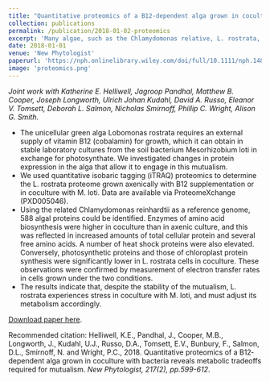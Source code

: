 ```yaml
---
title: "Quantitative proteomics of a B12‐dependent alga grown in coculture with bacteria reveals metabolic tradeoffs required for mutualism"
collection: publications
permalink: /publication/2018-01-02-proteomics
excerpt: 'Many algae, such as the Chlamydomonas relative, L. rostrata, require vitamin B12 for growth, which can be provided by certain bacteria in their environment. We used iTRAQ proteomics to determine the L. rostrata proteome when grown axenically (with B12 supplementation) or in coculture with the bacterium Mesorhizobium loti. Amino acid biosynthesis was higher, but photosynthesis proteins and electron transfer lower in coculture indicating that despite the stability of the mutualism, L. rostrata experiences stress in coculture and may adjust its metabolism accordingly.'
date: 2018-01-01
venue: 'New Phytologist'
paperurl: 'https://nph.onlinelibrary.wiley.com/doi/full/10.1111/nph.14832'
image: 'proteomics.png'
---
```

*Joint work with  Katherine E. Helliwell, Jagroop Pandhal, Matthew B. Cooper, Joseph Longworth, Ulrich Johan Kudahl, David A. Russo, Eleanor V. Tomsett,  Deborah L. Salmon, Nicholas Smirnoff, Phillip C. Wright, Alison G. Smith.*

+ The unicellular green alga Lobomonas rostrata requires an external supply of vitamin B12 (cobalamin) for growth, which it can obtain in stable laboratory cultures from the soil bacterium Mesorhizobium loti in exchange for photosynthate. We investigated changes in protein expression in the alga that allow it to engage in this mutualism.
+ We used quantitative isobaric tagging (iTRAQ) proteomics to determine the L. rostrata proteome grown axenically with B12 supplementation or in coculture with M. loti. Data are available via ProteomeXchange (PXD005046).
+ Using the related Chlamydomonas reinhardtii as a reference genome, 588 algal proteins could be identified. Enzymes of amino acid biosynthesis were higher in coculture than in axenic culture, and this was reflected in increased amounts of total cellular protein and several free amino acids. A number of heat shock proteins were also elevated. Conversely, photosynthetic proteins and those of chloroplast protein synthesis were significantly lower in L. rostrata cells in coculture. These observations were confirmed by measurement of electron transfer rates in cells grown under the two conditions.
+ The results indicate that, despite the stability of the mutualism, L. rostrata experiences stress in coculture with M. loti, and must adjust its metabolism accordingly.


[Download paper here](https://nph.onlinelibrary.wiley.com/doi/full/10.1111/nph.14832).



Recommended citation: Helliwell, K.E., Pandhal, J., Cooper, M.B., Longworth, J., Kudahl, U.J., Russo, D.A., Tomsett, E.V., Bunbury, F., Salmon, D.L., Smirnoff, N. and Wright, P.C., 2018. Quantitative proteomics of a B12‐dependent alga grown in coculture with bacteria reveals metabolic tradeoffs required for mutualism.   <i>New Phytologist, 217(2), pp.599-612</i>.

